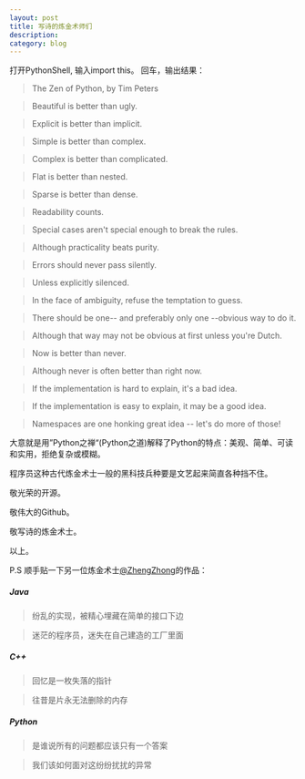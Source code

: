 ```yaml
---
layout: post
title: 写诗的炼金术师们
description: 
category: blog
---
```


打开PythonShell, 输入import this。 回车，输出结果：

>The Zen of Python, by Tim Peters

>Beautiful is better than ugly.

>Explicit is better than implicit.

>Simple is better than complex.

>Complex is better than complicated.

>Flat is better than nested.

>Sparse is better than dense.

>Readability counts.

>Special cases aren't special enough to break the rules.

>Although practicality beats purity.

>Errors should never pass silently.

>Unless explicitly silenced.

>In the face of ambiguity, refuse the temptation to guess.

>There should be one-- and preferably only one --obvious way to do it.

>Although that way may not be obvious at first unless you're Dutch.

>Now is better than never.

>Although never is often better than right now.

>If the implementation is hard to explain, it's a bad idea.

>If the implementation is easy to explain, it may be a good idea.

>Namespaces are one honking great idea -- let's do more of those!


大意就是用”Python之禅“(Python之道)解释了Python的特点：美观、简单、可读和实用，拒绝复杂或模糊。

程序员这种古代炼金术士一般的黑科技兵种要是文艺起来简直各种挡不住。

敬光荣的开源。

敬伟大的Github。

敬写诗的炼金术士。

以上。

P.S 顺手贴一下另一位炼金术士[@ZhengZhong](http://www.zhengzhong.net/blog/2014/04/18/poems-about-programming/)的作品：

##### Java

>纷乱的实现，被精心埋藏在简单的接口下边

>迷茫的程序员，迷失在自己建造的工厂里面

##### C++

>回忆是一枚失落的指针

>往昔是片永无法删除的内存

##### Python

>是谁说所有的问题都应该只有一个答案

>我们该如何面对这纷纷扰扰的异常